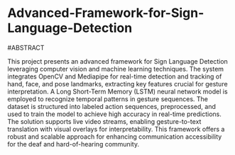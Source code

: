 # Advanced-Framework-for-Sign-Language-Detection

#ABSTRACT

This project presents an advanced framework for Sign Language Detection leveraging computer vision and machine learning techniques. The system integrates OpenCV and Mediapipe for real-time detection and tracking of hand, face, and pose landmarks, extracting key features crucial for gesture interpretation. A Long Short-Term Memory (LSTM) neural network model is employed to recognize temporal patterns in gesture sequences. The dataset is structured into labeled action sequences, preprocessed, and used to train the model to achieve high accuracy in real-time predictions. The solution supports live video streams, enabling gesture-to-text translation with visual overlays for interpretability. This framework offers a robust and scalable approach for enhancing communication accessibility for the deaf and hard-of-hearing community. 
